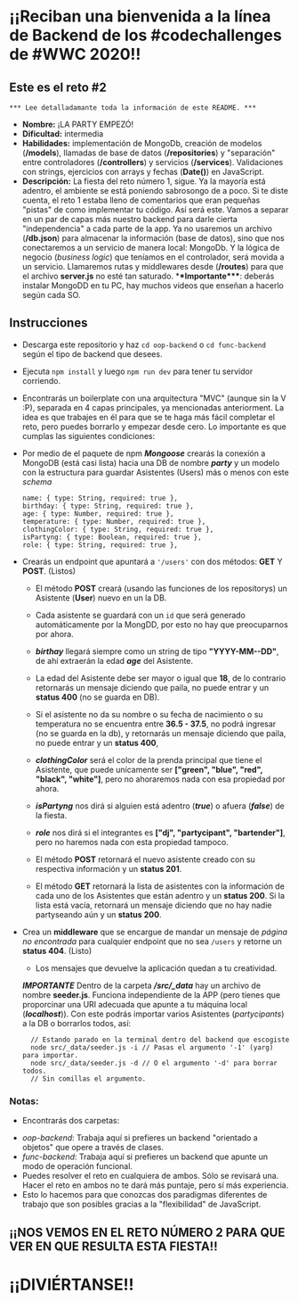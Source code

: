 # ¡¡Reciban una bienvenida a la línea de Backend de los #codechallenges de #WWC 2020!!

## Este es el reto #2

    *** Lee detalladamante toda la información de este README. ***

- **Nombre:** ¡LA PARTY EMPEZÓ!
- **Dificultad:** intermedia
- **Habilidades:** implementación de MongoDb, creación de modelos (**/models**), llamadas de base de datos (**/repositories**) y "separación" entre controladores (**/controllers**) y servicios (**/services**). Validaciones con strings, ejercicios con arrays y fechas (**Date()**) en JavaScript.
- **Descripción:**
  La fiesta del reto número 1, sigue. Ya la mayoría está adentro, el ambiente se está poniendo sabrosongo de a poco.
  Si te diste cuenta, el reto 1 estaba lleno de comentarios que eran pequeñas "pistas" de como implementar tu código. Así será este.
  Vamos a separar en un par de capas más nuestro backend para darle cierta "independencia" a cada parte de la app.
  Ya no usaremos un archivo (**/db.json**) para almacenar la información (base de datos), sino que nos conectaremos a un servicio de manera local: MongoDb.
  Y la lógica de negocio (_business logic_) que teníamos en el controlador, será movida a un servicio.
  Llamaremos rutas y middlewares desde (**/routes**) para que el archivo **server.js** no esté tan saturado. \***\*Importante\*\*\***: deberás instalar MongoDD en tu PC, hay muchos videos que enseñan a hacerlo según cada SO.

## Instrucciones

- Descarga este repositorio y haz `cd oop-backend` o `cd func-backend` según el tipo de backend que desees.
- Ejecuta `npm install` y luego `npm run dev` para tener tu servidor corriendo.
- Encontrarás un boilerplate con una arquitectura "MVC" (aunque sin la V :P), separada en 4 capas principales, ya mencionadas anteriorment. La idea es que trabajes en él para que se te haga más fácil completar el reto, pero puedes borrarlo y empezar desde cero. Lo importante es que cumplas las siguientes condiciones:

- Por medio de el paquete de npm **_Mongoose_** crearás la conexión a MongoDB (está casi lista) hacia una DB de nombre **_party_** y un modelo con la   estructura para guardar Asistentes (Users) más o menos con este _schema_
    ```
  name: { type: String, required: true },
  birthday: { type: String, required: true },
  age: { type: Number, required: true },
  temperature: { type: Number, required: true },
  clothingColor: { type: String, required: true },
  isPartyng: { type: Boolean, required: true },
  role: { type: String, required: true },
    ```
- Crearás un endpoint que apuntará a `'/users'` con dos métodos: **GET** Y **POST**. (Listos)
  - El método **POST** creará (usando las funciones de los repositorys) un Asistente (**User**) nuevo en un la DB.
  - Cada asistente se guardará con un `id` que será generado automáticamente por la MongDD, por esto no hay que preocuparnos por ahora.
  - **_birthay_** llegará siempre como un string de tipo **"YYYY-MM--DD"**, de ahí extraerán la edad **_age_** del Asistente.
  - La edad del Asistente debe ser mayor o igual que **18**, de lo contrario retornarás un mensaje diciendo que paila, no puede entrar y un **status 400** (no se guarda en DB).
  - Si el asistente no da su nombre o su fecha de nacimiento o su temperatura no se encuentra entre **36.5 - 37.5**, no podrá ingresar (no se guarda en la db), y retornarás un mensaje diciendo que paila, no puede entrar y un **status 400**,
  - **_clothingColor_** será el color de la prenda principal que tiene el Asistente, que puede unícamente ser **["green", "blue", "red", "black", "white"]**, pero no ahoraremos nada con esa propiedad por ahora.
  - **_isPartyng_** nos dirá si alguien está adentro (**_true_**) o afuera (**_false_**) de la fiesta.
  - **_role_** nos dirá si el integrantes es **["dj", "partycipant", "bartender"]**, pero no haremos nada con esta propiedad tampoco.
  - El método **POST** retornará el nuevo asistente creado con su respectiva información y un **status 201**.

  - El método **GET** retornará la lista de asistentes con la información de cada uno de los Asistentes que están adentro y un **status 200**. Si la lista está vacía, retornará un mensaje diciendo que no hay nadie partyseando aún y un **status 200**.
- Crea un **middleware** que se encargue de mandar un mensaje de _página no encontrada_ para cualquier endpoint que no sea `/users` y retorne un **status 404**. (Listo)
  - Los mensajes que devuelve la aplicación quedan a tu creatividad. 
  
  ***_IMPORTANTE_***
    Dentro de la carpeta **_/src/\_data_** hay un archivo de nombre **seeder.js**. Funciona independiente de la APP (pero tienes que proporcinar una URI adecuada que apunte a tu máquina local (**_localhost_**)). Con este podrás importar varios Asistentes (_partycipants_) a la DB o borrarlos todos, así:

  ```
    // Estando parado en la terminal dentro del backend que escogiste
    node src/_data/seeder.js -i // Pasas el argumento '-1' (yarg) para importar.
    node src/_data/seeder.js -d // O el argumento '-d' para borrar todos.
    // Sin comillas el argumento.
  ```

### Notas:

- Encontrarás dos carpetas:

* _oop-backend_: Trabaja aquí si prefieres un backend "orientado a objetos" que opere a través de clases.
* _func-backend_: Trabaja aquí si prefieres un backend que apunte un modo de operación funcional.
* Puedes resolver el reto en cualquiera de ambos. Sólo se revisará una. Hacer el reto en ambos no te dará más puntaje, pero sí más experiencia.
* Esto lo hacemos para que conozcas dos paradigmas diferentes de trabajo que son posibles gracias a la "flexibilidad" de JavaScript.

## ¡¡NOS VEMOS EN EL RETO NÚMERO 2 PARA QUE VER EN QUE RESULTA ESTA FIESTA!!

# ¡¡DIVIÉRTANSE!!
